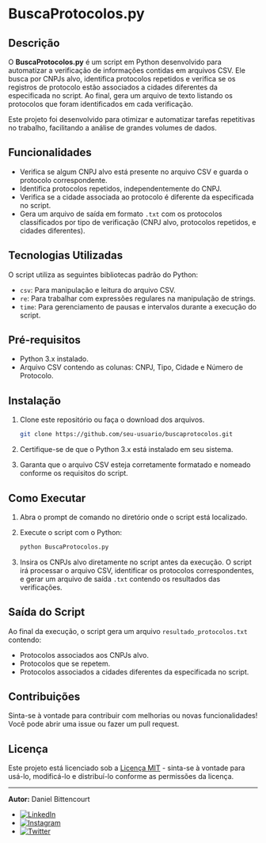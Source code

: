 # BuscaProtocolos.py

## Descrição
O **BuscaProtocolos.py** é um script em Python desenvolvido para automatizar a verificação de informações contidas em arquivos CSV. Ele busca por CNPJs alvo, identifica protocolos repetidos e verifica se os registros de protocolo estão associados a cidades diferentes da especificada no script. Ao final, gera um arquivo de texto listando os protocolos que foram identificados em cada verificação.

Este projeto foi desenvolvido para otimizar e automatizar tarefas repetitivas no trabalho, facilitando a análise de grandes volumes de dados.

## Funcionalidades
- Verifica se algum CNPJ alvo está presente no arquivo CSV e guarda o protocolo correspondente.
- Identifica protocolos repetidos, independentemente do CNPJ.
- Verifica se a cidade associada ao protocolo é diferente da especificada no script.
- Gera um arquivo de saída em formato `.txt` com os protocolos classificados por tipo de verificação (CNPJ alvo, protocolos repetidos, e cidades diferentes).

## Tecnologias Utilizadas
O script utiliza as seguintes bibliotecas padrão do Python:
- `csv`: Para manipulação e leitura do arquivo CSV.
- `re`: Para trabalhar com expressões regulares na manipulação de strings.
- `time`: Para gerenciamento de pausas e intervalos durante a execução do script.

## Pré-requisitos
- Python 3.x instalado.
- Arquivo CSV contendo as colunas: CNPJ, Tipo, Cidade e Número de Protocolo.

## Instalação
1. Clone este repositório ou faça o download dos arquivos.
    ```bash
    git clone https://github.com/seu-usuario/buscaprotocolos.git
    ```

2. Certifique-se de que o Python 3.x está instalado em seu sistema.

3. Garanta que o arquivo CSV esteja corretamente formatado e nomeado conforme os requisitos do script.

## Como Executar
1. Abra o prompt de comando no diretório onde o script está localizado.

2. Execute o script com o Python:
    ```bash
    python BuscaProtocolos.py
    ```

3. Insira os CNPJs alvo diretamente no script antes da execução. O script irá processar o arquivo CSV, identificar os protocolos correspondentes, e gerar um arquivo de saída `.txt` contendo os resultados das verificações.

## Saída do Script
Ao final da execução, o script gera um arquivo `resultado_protocolos.txt` contendo:

- Protocolos associados aos CNPJs alvo.
- Protocolos que se repetem.
- Protocolos associados a cidades diferentes da especificada no script.

## Contribuições
Sinta-se à vontade para contribuir com melhorias ou novas funcionalidades! Você pode abrir uma issue ou fazer um pull request.

## Licença
Este projeto está licenciado sob a [Licença MIT](./LICENSE) - sinta-se à vontade para usá-lo, modificá-lo e distribuí-lo conforme as permissões da licença.

---

**Autor:** Daniel Bittencourt  
- [![LinkedIn](https://img.shields.io/badge/-LinkedIn-blue?style=flat-square&logo=linkedin)](https://www.linkedin.com/in/danielbittenc)
- [![Instagram](https://img.shields.io/badge/-Instagram-E4405F?style=flat-square&logo=instagram&logoColor=white)](https://www.instagram.com/danibittenc/)
- [![Twitter](https://img.shields.io/badge/-Twitter-1DA1F2?style=flat-square&logo=twitter&logoColor=white)](https://x.com/smashpump)
